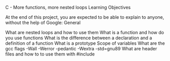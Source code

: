 C - More functions, more nested loops
Learning Objectives

At the end of this project, you are expected to be able to explain to anyone, without the help of Google:
General

What are nested loops and how to use them What is a function and how do you use functions What is the difference between a declaration and a definition of a function What is a prototype Scope of variables What are the gcc flags -Wall -Werror -pedantic -Wextra -std=gnu89 What are header files and how to to use them with #include
